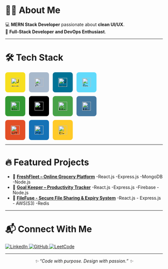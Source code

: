 # 👩‍💻 About Me

💻 **MERN Stack Developer** passionate about **clean UI/UX**.  
🚀 **Full-Stack Developer and DevOps Enthusiast**.

---

# 🛠️ Tech Stack

<p align="left" style="display:flex; flex-wrap: wrap; gap: 12px; max-width: 360px;">
  <span style="background:#f7df1e; padding:8px; border-radius:8px; display:flex; align-items:center; justify-content:center; width:48px; height:48px;">
    <img src="https://cdn.jsdelivr.net/gh/devicons/devicon/icons/javascript/javascript-original.svg" width="28" height="28" alt="JavaScript" />
  </span>
  <span style="background:#a8b9cc; padding:8px; border-radius:8px; display:flex; align-items:center; justify-content:center; width:48px; height:48px;">
    <img src="https://cdn.jsdelivr.net/gh/devicons/devicon/icons/c/c-original.svg" width="28" height="28" alt="C" />
  </span>
  <span style="background:#007396; padding:8px; border-radius:8px; display:flex; align-items:center; justify-content:center; width:48px; height:48px;">
    <img src="https://cdn.jsdelivr.net/gh/devicons/devicon/icons/java/java-original.svg" width="28" height="28" alt="Java" />
  </span>
  <span style="background:#61dafb; padding:8px; border-radius:8px; display:flex; align-items:center; justify-content:center; width:48px; height:48px;">
    <img src="https://cdn.jsdelivr.net/gh/devicons/devicon/icons/react/react-original.svg" width="28" height="28" alt="React" />
  </span>
  <span style="background:#339933; padding:8px; border-radius:8px; display:flex; align-items:center; justify-content:center; width:48px; height:48px;">
    <img src="https://cdn.jsdelivr.net/gh/devicons/devicon/icons/nodejs/nodejs-original.svg" width="28" height="28" alt="Node.js" />
  </span>
  <span style="background:#000000; padding:8px; border-radius:8px; display:flex; align-items:center; justify-content:center; width:48px; height:48px;">
    <img src="https://cdn.jsdelivr.net/gh/devicons/devicon/icons/express/express-original.svg" width="28" height="28" alt="Express" />
  </span>
  <span style="background:#47a248; padding:8px; border-radius:8px; display:flex; align-items:center; justify-content:center; width:48px; height:48px;">
    <img src="https://cdn.jsdelivr.net/gh/devicons/devicon/icons/mongodb/mongodb-original.svg" width="28" height="28" alt="MongoDB" />
  </span>
  <span style="background:#4479a1; padding:8px; border-radius:8px; display:flex; align-items:center; justify-content:center; width:48px; height:48px;">
    <img src="https://cdn.jsdelivr.net/gh/devicons/devicon/icons/mysql/mysql-original.svg" width="28" height="28" alt="MySQL" />
  </span>
  <span style="background:#e34f26; padding:8px; border-radius:8px; display:flex; align-items:center; justify-content:center; width:48px; height:48px;">
    <img src="https://cdn.jsdelivr.net/gh/devicons/devicon/icons/html5/html5-original.svg" width="28" height="28" alt="HTML5" />
  </span>
  <span style="background:#1572b6; padding:8px; border-radius:8px; display:flex; align-items:center; justify-content:center; width:48px; height:48px;">
    <img src="https://cdn.jsdelivr.net/gh/devicons/devicon/icons/css3/css3-original.svg" width="28" height="28" alt="CSS3" />
  </span>
  <span style="background:#ffca28; padding:8px; border-radius:8px; display:flex; align-items:center; justify-content:center; width:48px; height:48px;">
    <img src="https://cdn.jsdelivr.net/gh/devicons/devicon/icons/firebase/firebase-plain.svg" width="28" height="28" alt="Firebase" />
  </span>
</p>



---

# 🔥 Featured Projects

- 🌽 **[FreshFleet – Online Grocery Platform](https://freshfleet.vercel.app)**
         -React.js    -Express.js    -MongoDB     -Node.js
- 🎯 **[Goal Keeper – Productivity Tracker](https://goalkee.vercel.app/)**
         -React.js    -Express.js    -Firebase    -Node.js
- 📸 **[FileFuse -  Secure File Sharing & Expiry System](https://filefuse.vercel.app/)**   -React.js    - Express.js    - AWS(S3)   -Redis 

---

# 📬 Connect With Me

<p align="left">
  <a href="https://www.linkedin.com/in/deepadharsinik" target="_blank">
    <img src="https://img.shields.io/badge/LinkedIn-0A66C2?style=for-the-badge&logo=linkedin&logoColor=white" alt="LinkedIn" />
  </a>
  <a href="https://github.com/deepadharsini" target="_blank">
    <img src="https://img.shields.io/badge/GitHub-181717?style=for-the-badge&logo=github&logoColor=white" alt="GitHub" />
  </a>
  <a href="https://leetcode.com/u/deepadharsini_1203/" target="_blank">
    <img src="https://img.shields.io/badge/LeetCode-FFA116?style=for-the-badge&logo=leetcode&logoColor=black" alt="LeetCode" />
  </a>
</p>

---

<p align="center"><i>✨ “Code with purpose. Design with passion.” ✨</i></p>
